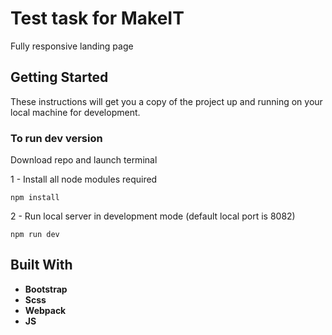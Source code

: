 # Test task for MakeIT

Fully responsive landing page

## Getting Started

These instructions will get you a copy of the project up and running on your local machine for development.

### To run dev version 

Download repo and launch terminal

1 - Install all node modules required
```
npm install
```
2 - Run local server in development mode (default local port is 8082)
```
npm run dev
```

## Built With

* **Bootstrap**
* **Scss**
* **Webpack**
* **JS**
